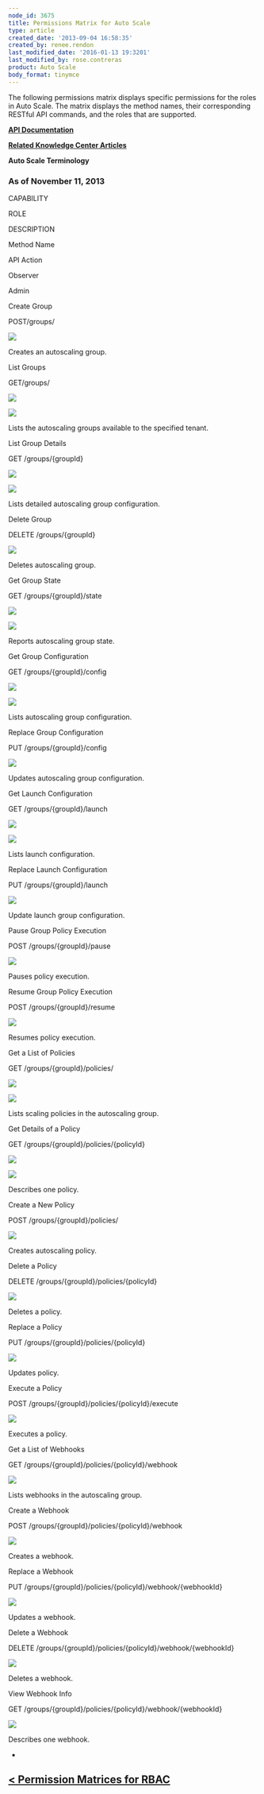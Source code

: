 ```yaml
---
node_id: 3675
title: Permissions Matrix for Auto Scale
type: article
created_date: '2013-09-04 16:58:35'
created_by: renee.rendon
last_modified_date: '2016-01-13 19:3201'
last_modified_by: rose.contreras
product: Auto Scale
body_format: tinymce
---
```


The following permissions matrix displays specific permissions for the
roles in Auto Scale. The matrix displays the method names, their
corresponding RESTful API commands, and the roles that are supported.

**[API Documentation](http://developer.rackspace.com/docs/)**

**[Related Knowledge Center
Articles](http://www.rackspace.com/knowledge_center/article/rackspace-auto-scale-overview)**

**Auto Scale Terminology**

### **As of November 11, 2013**

CAPABILITY

ROLE

DESCRIPTION 

Method Name 

API Action

Observer

Admin

 

Create Group

POST/groups/

 

 ![](/knowledge_center/sites/default/files/field/image/green%20checkmark_5.png)

Creates an autoscaling group.

List Groups

GET/groups/

 ![](/knowledge_center/sites/default/files/field/image/green%20checkmark_5.png)

![](/knowledge_center/sites/default/files/field/image/green%20checkmark_5.png)

Lists the autoscaling groups available to the specified tenant.

 

List Group Details 

GET /groups/{groupId}

 ![](/knowledge_center/sites/default/files/field/image/green%20checkmark_5.png)

![](/knowledge_center/sites/default/files/field/image/green%20checkmark_5.png) 

Lists detailed autoscaling group configuration. 

 

Delete Group

DELETE /groups/{groupId}

 

![](/knowledge_center/sites/default/files/field/image/green%20checkmark_5.png) 

Deletes autoscaling group.

 

Get Group State

GET /groups/{groupId}/state

 ![](/knowledge_center/sites/default/files/field/image/green%20checkmark_5.png)

![](/knowledge_center/sites/default/files/field/image/green%20checkmark_5.png)

Reports autoscaling group state.  

 

Get Group Configuration

GET /groups/{groupId}/config

 ![](/knowledge_center/sites/default/files/field/image/green%20checkmark_5.png)

 ![](/knowledge_center/sites/default/files/field/image/green%20checkmark_5.png)

 

Lists autoscaling group configuration.

 

Replace Group Configuration

PUT /groups/{groupId}/config

 

 ![](/knowledge_center/sites/default/files/field/image/green%20checkmark_5.png)

Updates autoscaling group configuration.

 

Get Launch Configuration 

GET /groups/{groupId}/launch 

 ![](/knowledge_center/sites/default/files/field/image/green%20checkmark_5.png)

![](/knowledge_center/sites/default/files/field/image/green%20checkmark_5.png)

Lists launch configuration. 

 

Replace Launch Configuration 

PUT /groups/{groupId}/launch 

 

![](/knowledge_center/sites/default/files/field/image/green%20checkmark_5.png)

Update launch group configuration.  

 

Pause Group Policy Execution 

POST /groups/{groupId}/pause 

 

 ![](/knowledge_center/sites/default/files/field/image/green%20checkmark_5.png)

Pauses policy execution.

 

Resume Group Policy Execution

POST /groups/{groupId}/resume

 

 ![](/knowledge_center/sites/default/files/field/image/green%20checkmark_5.png)

Resumes policy execution. 

 

Get a List of Policies

GET /groups/{groupId}/policies/ 

 ![](/knowledge_center/sites/default/files/field/image/green%20checkmark_5.png)

![](/knowledge_center/sites/default/files/field/image/green%20checkmark_5.png)

Lists scaling policies in the autoscaling group.

 

Get Details of a Policy 

GET /groups/{groupId}/policies/{policyId} 

![](/knowledge_center/sites/default/files/field/image/green%20checkmark_5.png) 

![](/knowledge_center/sites/default/files/field/image/green%20checkmark_5.png) 

Describes one policy. 

 

Create a New Policy 

 POST /groups/{groupId}/policies/

 

 ![](/knowledge_center/sites/default/files/field/image/green%20checkmark_5.png)

Creates autoscaling policy.

 

Delete a Policy

DELETE /groups/{groupId}/policies/{policyId}

 

![](/knowledge_center/sites/default/files/field/image/green%20checkmark_5.png) 

Deletes a policy. 

 

Replace a Policy

PUT /groups/{groupId}/policies/{policyId}

 

![](/knowledge_center/sites/default/files/field/image/green%20checkmark_5.png) 

Updates policy. 

 

Execute a Policy

POST /groups/{groupId}/policies/{policyId}/execute

 

![](/knowledge_center/sites/default/files/field/image/green%20checkmark_5.png) 

Executes a policy. 

 

Get a List of Webhooks

GET /groups/{groupId}/policies/{policyId}/webhook

 

![](/knowledge_center/sites/default/files/field/image/green%20checkmark_5.png) 

Lists webhooks in the autoscaling group. 

 

 Create a Webhook

POST /groups/{groupId}/policies/{policyId}/webhook

 

![](/knowledge_center/sites/default/files/field/image/green%20checkmark_5.png) 

Creates a webhook. 

 

Replace a Webhook

PUT /groups/{groupId}/policies/{policyId}/webhook/{webhookId} 

 

![](/knowledge_center/sites/default/files/field/image/green%20checkmark_5.png) 

Updates a webhook. 

 

Delete a Webhook

DELETE /groups/{groupId}/policies/{policyId}/webhook/{webhookId} 

 

![](/knowledge_center/sites/default/files/field/image/green%20checkmark_5.png) 

Deletes a webhook.

 

View Webhook Info

GET /groups/{groupId}/policies/{policyId}/webhook/{webhookId}

 

![](/knowledge_center/sites/default/files/field/image/green%20checkmark_5.png) 

Describes one webhook.

 

 
-

[\< Permission Matrices for RBAC](http://www.rackspace.com/knowledge_center/article/permissions-matrix-for-role-based-access-control-rbac)
------------------------------------------------------------------------------------------------------------------------------------------

 

